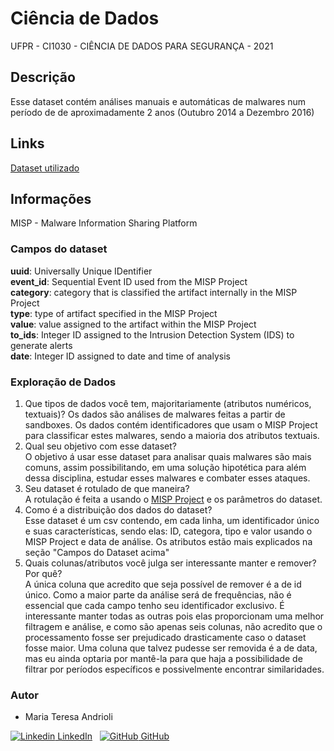 # Ciência de Dados

UFPR - CI1030 - CIÊNCIA DE DADOS PARA SEGURANÇA - 2021

## Descrição

Esse dataset contém análises manuais e automáticas de malwares num período de de aproximadamente 2 anos (Outubro 2014 a Dezembro 2016)

## Links

[Dataset utilizado](https://www.kaggle.com/firebits/vulcanoio-org-misp2-4-54-initial-20161127-07h35m)

## Informações
MISP  - Malware Information Sharing Platform

### Campos do dataset  

**uuid**: Universally Unique IDentifier  
**event_id**: Sequential Event ID used from the MISP Project  
**category**: category that is classified the artifact internally in the MISP Project  
**type**: type of artifact specified in the MISP Project  
**value**: value assigned to the artifact within the MISP Project  
**to_ids**: Integer ID assigned to the Intrusion Detection System (IDS) to generate alerts  
**date**: Integer ID assigned to date and time of analysis  

###  Exploração de Dados
 1. Que tipos de dados você tem, majoritariamente (atributos numéricos,
    textuais)? 
    Os dados são análises de malwares feitas a partir de sandboxes. Os dados contém identificadores que usam o MISP Project para classificar estes malwares, sendo a maioria dos atributos textuais.
 2. Qual seu objetivo com esse dataset?  
O objetivo á usar esse dataset para analisar quais malwares são mais comuns, assim possibilitando, em uma solução hipotética para além dessa disciplina, estudar esses malwares e combater esses ataques. 
 3. Seu dataset é rotulado de que maneira?  
A rotulação é feita a usando o [MISP Project](https://www.misp-project.org/index.html) e os parâmetros do dataset.
 4. Como é a distribuição dos dados do dataset?  
Esse dataset é um csv contendo, em cada linha, um identificador único e suas características, sendo elas: ID, categora, tipo e valor usando o MISP Project e data de análise. Os atributos estão mais explicados na seção "Campos do Dataset acima"
 5. Quais colunas/atributos você julga ser interessante manter e remover? Por quê?  
A única coluna que acredito que seja possível de remover é a de id único. Como a maior parte da análise será de frequências, não é essencial que cada campo tenho seu identificador exclusivo. É interessante manter todas as outras pois elas proporcionam uma melhor filtragem e análise, e como são apenas seis colunas, não acredito que o processamento fosse ser prejudicado drasticamente caso o dataset fosse maior. Uma coluna que talvez pudesse ser removida é a de data, mas eu ainda optaria por mantê-la para que haja a possibilidade de filtrar por períodos específicos e possivelmente encontrar similaridades. 

### Autor

- Maria Teresa Andrioli 

[![Linkedin](https://i.stack.imgur.com/gVE0j.png) LinkedIn](https://www.linkedin.com/in/mariateresaandrioli/)
&nbsp;
[![GitHub](https://i.stack.imgur.com/tskMh.png) GitHub](https://github.com/mariaandrioli)
